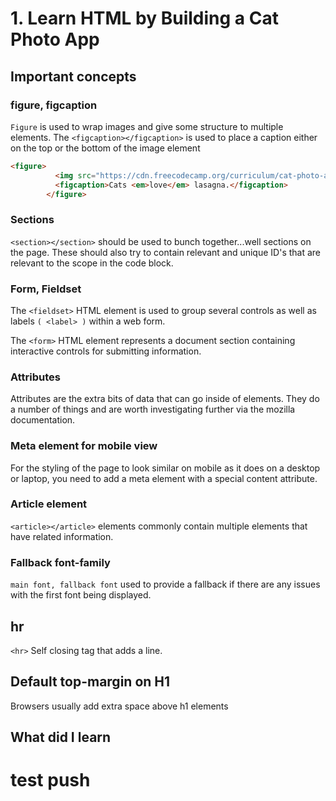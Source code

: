 # 1. Learn HTML by Building a Cat Photo App

## Important concepts

### figure, figcaption

`Figure` is used to wrap images and give some structure to multiple elements. The `<figcaption></figcaption>` is used to place a caption either on the top or the bottom of the image element

``` html
<figure>
          <img src="https://cdn.freecodecamp.org/curriculum/cat-photo-app/lasagna.jpg" alt="A slice of lasagna on a plate.">
          <figcaption>Cats <em>love</em> lasagna.</figcaption>
        </figure>
```

### Sections

`<section></section>` should be used to bunch together...well sections on the page. These should also try to contain relevant and unique ID's that are relevant to the scope in the code block.

### Form, Fieldset

The `<fieldset>` HTML element is used to group several controls as well as labels `( <label> )` within a web form.

The `<form>` HTML element represents a document section containing interactive controls for submitting information.

### Attributes

Attributes are the extra bits of data that can go inside of elements. They do a number of things and are worth investigating further via the mozilla documentation.

### Meta element for mobile view

For the styling of the page to look similar on mobile as it does on a desktop or laptop, you need to add a meta element with a special content attribute.

### Article element

`<article></article>` elements commonly contain multiple elements that have related information.

### Fallback font-family

`main font, fallback font` used to provide a fallback if there are any issues with the first font being displayed.

## hr

`<hr>` Self closing tag that adds a line.

## Default top-margin on H1

Browsers usually add extra space above h1 elements

## What did I learn

# test push
